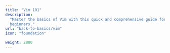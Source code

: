 ```yaml
---
title: "Vim 101"
description:
  "Master the basics of Vim with this quick and comprehensive guide for
  beginners."
url: "back-to-basics/vim"
icon: "foundation"

weight: 2800
---
```


